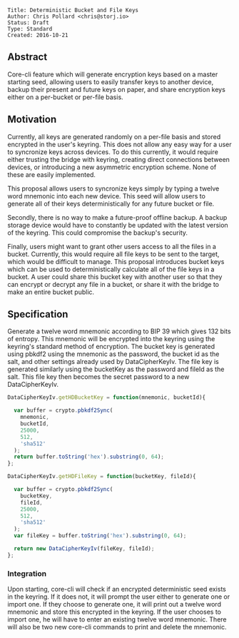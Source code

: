 ```
Title: Deterministic Bucket and File Keys
Author: Chris Pollard <chris@storj.io>
Status: Draft
Type: Standard
Created: 2016-10-21
```

Abstract
--------

Core-cli feature which will generate encryption keys based on a master starting seed, allowing users to easily transfer keys to another device, backup their present and future keys on paper, and share encryption keys either on a per-bucket or per-file basis.

Motivation
----------

Currently, all keys are generated randomly on a per-file basis and stored encrypted in the user's keyring. This does not allow any easy way for a user to syncronize keys across devices. To do this currently, it would require either trusting the bridge with keyring, creating direct connections between devices, or introducing a new asymmetric encryption scheme. None of these are easily implemented.

This proposal allows users to syncronize keys simply by typing a twelve word mnemonic into each new device. This seed will allow users to generate all of their keys deterministically for any future bucket or file.

Secondly, there is no way to make a future-proof offline backup. A backup storage device would have to constantly be updated with the latest version of the keyring. This could compromise the backup's security.

Finally, users might want to grant other users access to all the files in a bucket. Currently, this would require all file keys to be sent to the target, which would be difficult to manage. This proposal introduces bucket keys which can be used to deterministically calculate all of the file keys in a bucket. A user could share this bucket key with another user so that they can encrypt or decrypt any file in a bucket, or share it with the bridge to make an entire bucket public.

Specification
-------------

Generate a twelve word mnemonic according to BIP 39 which gives 132 bits of entropy. This mnemonic will be encrypted into the keyring using the keyring's standard method of encryption. The bucket key is generated using pbkdf2 using the mnemonic as the password, the bucket id as the salt, and other settings already used by DataCipherKeyIv. The file key is generated similarly using the bucketKey as the password and fileId as the salt. This file key then becomes the secret password to a new DataCipherKeyIv.

```javascript
DataCipherKeyIv.getHDBucketKey = function(mnemonic, bucketId){

  var buffer = crypto.pbkdf2Sync(
    mnemonic,
    bucketId,
    25000,
    512,
    'sha512'
  );
  return buffer.toString('hex').substring(0, 64);
};

DataCipherKeyIv.getHDFileKey = function(bucketKey, fileId){

  var buffer = crypto.pbkdf2Sync(
    bucketKey,
    fileId,
    25000,
    512,
    'sha512'
  );
  var fileKey = buffer.toString('hex').substring(0, 64);

  return new DataCipherKeyIv(fileKey, fileId);
};
```

### Integration

Upon starting, core-cli will check if an encrypted deterministic seed exists in the keyring. If it does not, it will prompt the user either to generate one or import one. If they choose to generate one, it will print out a twelve word mnemonic and store this encrypted in the keyring. If the user chooses to import one, he will have to enter an existing twelve word mnemonic. There will also be two new core-cli commands to print and delete the mnemonic.